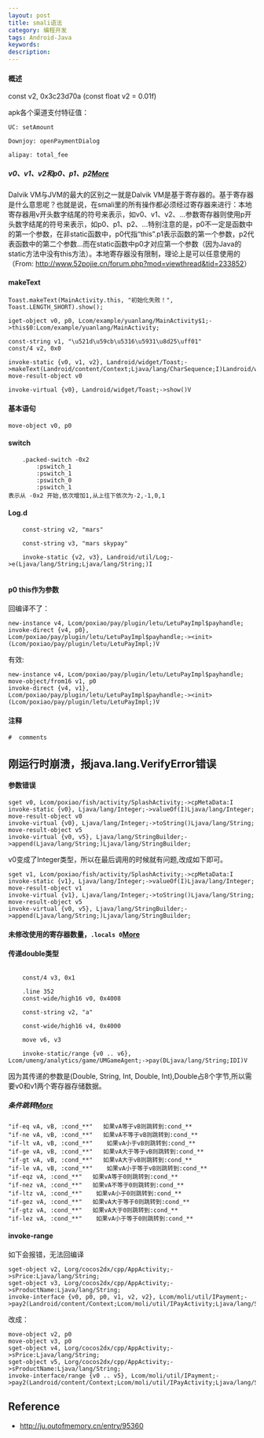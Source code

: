 ```yaml
---
layout: post
title: smali语法
category: 编程开发
tags: Android-Java
keywords: 
description: 
---
```


#### 概述

const v2, 0x3c23d70a
(const float v2 = 0.01f) 

apk各个渠道支付特征值：
```
UC: setAmount

Downjoy: openPaymentDialog

alipay: total_fee
```

##### v0、v1、v2和p0、p1、p2[More](http://www.52pojie.cn/forum.php?mod=viewthread&tid=233852)
Dalvik VM与JVM的最大的区别之一就是Dalvik VM是基于寄存器的。基于寄存器是什么意思呢？也就是说，在smali里的所有操作都必须经过寄存器来进行：本地寄存器用v开头数字结尾的符号来表示，如v0、v1、v2、...参数寄存器则使用p开头数字结尾的符号来表示，如p0、p1、p2、...特别注意的是，p0不一定是函数中的第一个参数，在非static函数中，p0代指“this”.p1表示函数的第一个参数，p2代表函数中的第二个参数…而在static函数中p0才对应第一个参数（因为Java的static方法中没有this方法）。本地寄存器没有限制，理论上是可以任意使用的（From:
<http://www.52pojie.cn/forum.php?mod=viewthread&tid=233852>）

#### makeText

```
Toast.makeText(MainActivity.this, "初始化失败！", Toast.LENGTH_SHORT).show();
```

```
iget-object v0, p0, Lcom/example/yuanlang/MainActivity$1;->this$0:Lcom/example/yuanlang/MainActivity;

const-string v1, "\u521d\u59cb\u5316\u5931\u8d25\uff01"
const/4 v2, 0x0

invoke-static {v0, v1, v2}, Landroid/widget/Toast;->makeText(Landroid/content/Context;Ljava/lang/CharSequence;I)Landroid/widget/Toast;
move-result-object v0

invoke-virtual {v0}, Landroid/widget/Toast;->show()V

```

#### 基本语句

```
move-object v0, p0
```

#### switch


```
    .packed-switch -0x2
        :pswitch_1
        :pswitch_1
        :pswitch_0
        :pswitch_1
表示从 -0x2 开始,依次增加1,从上往下依次为-2,-1,0,1
```

#### Log.d

```
    const-string v2, "mars"

    const-string v3, "mars skypay"

    invoke-static {v2, v3}, Landroid/util/Log;->e(Ljava/lang/String;Ljava/lang/String;)I


```


#### p0 this作为参数

回编译不了：

```
new-instance v4, Lcom/poxiao/pay/plugin/letu/LetuPayImpl$payhandle;
invoke-direct {v4, p0}, Lcom/poxiao/pay/plugin/letu/LetuPayImpl$payhandle;-><init>(Lcom/poxiao/pay/plugin/letu/LetuPayImpl;)V
```

有效:

```
new-instance v4, Lcom/poxiao/pay/plugin/letu/LetuPayImpl$payhandle;
move-object/from16 v1, p0
invoke-direct {v4, v1}, Lcom/poxiao/pay/plugin/letu/LetuPayImpl$payhandle;-><init>(Lcom/poxiao/pay/plugin/letu/LetuPayImpl;)V
```

#### 注释

```
#  comments
```

## 刚运行时崩溃，报java.lang.VerifyError错误

#### 参数错误

```
sget v0, Lcom/poxiao/fish/activity/SplashActivity;->cpMetaData:I
invoke-static {v0}, Ljava/lang/Integer;->valueOf(I)Ljava/lang/Integer;
move-result-object v0
invoke-virtual {v0}, Ljava/lang/Integer;->toString()Ljava/lang/String;
move-result-object v5
invoke-virtual {v0, v5}, Ljava/lang/StringBuilder;->append(Ljava/lang/String;)Ljava/lang/StringBuilder;
```

v0变成了Integer类型，所以在最后调用的时候就有问题,改成如下即可。

```
sget v1, Lcom/poxiao/fish/activity/SplashActivity;->cpMetaData:I
invoke-static {v1}, Ljava/lang/Integer;->valueOf(I)Ljava/lang/Integer;
move-result-object v1
invoke-virtual {v1}, Ljava/lang/Integer;->toString()Ljava/lang/String;
move-result-object v5
invoke-virtual {v0, v5}, Ljava/lang/StringBuilder;->append(Ljava/lang/String;)Ljava/lang/StringBuilder;
```

#### 未修改使用的寄存器数量，`.locals 0`[More](http://www.52pojie.cn/thread-233852-1-1.html)

#### 传递double类型

```

    const/4 v3, 0x1

    .line 352
    const-wide/high16 v0, 0x4008

    const-string v2, "a"

    const-wide/high16 v4, 0x4000

    move v6, v3

    invoke-static/range {v0 .. v6}, Lcom/umeng/analytics/game/UMGameAgent;->pay(DLjava/lang/String;IDI)V

```

因为其传递的参数是(Double, String, Int, Double, Int),Double占8个字节,所以需要v0和v1两个寄存器存储数据。


##### 条件跳转[More](http://www.cnblogs.com/lee0oo0/p/3728271.html)

```
"if-eq vA, vB, :cond_**"   如果vA等于vB则跳转到:cond_**
"if-ne vA, vB, :cond_**"   如果vA不等于vB则跳转到:cond_**
"if-lt vA, vB, :cond_**"    如果vA小于vB则跳转到:cond_**
"if-ge vA, vB, :cond_**"   如果vA大于等于vB则跳转到:cond_**
"if-gt vA, vB, :cond_**"   如果vA大于vB则跳转到:cond_**
"if-le vA, vB, :cond_**"    如果vA小于等于vB则跳转到:cond_**
"if-eqz vA, :cond_**"   如果vA等于0则跳转到:cond_**
"if-nez vA, :cond_**"   如果vA不等于0则跳转到:cond_**
"if-ltz vA, :cond_**"    如果vA小于0则跳转到:cond_**
"if-gez vA, :cond_**"   如果vA大于等于0则跳转到:cond_**
"if-gtz vA, :cond_**"   如果vA大于0则跳转到:cond_**
"if-lez vA, :cond_**"    如果vA小于等于0则跳转到:cond_**
```

#### invoke-range

如下会报错，无法回编译

```
sget-object v2, Lorg/cocos2dx/cpp/AppActivity;->sPrice:Ljava/lang/String;
sget-object v3, Lorg/cocos2dx/cpp/AppActivity;->sProductName:Ljava/lang/String;
invoke-interface {v0, p0, p0, v1, v2, v2}, Lcom/moli/util/IPayment;->pay2(Landroid/content/Context;Lcom/moli/util/IPayActivity;Ljava/lang/String;Ljava/lang/String;Ljava/lang/String;)V
```

改成：

```
move-object v2, p0
move-object v3, p0
sget-object v4, Lorg/cocos2dx/cpp/AppActivity;->sPrice:Ljava/lang/String;
sget-object v5, Lorg/cocos2dx/cpp/AppActivity;->sProductName:Ljava/lang/String;
invoke-interface/range {v0 .. v5}, Lcom/moli/util/IPayment;->pay2(Landroid/content/Context;Lcom/moli/util/IPayActivity;Ljava/lang/String;Ljava/lang/String;Ljava/lang/String;)V
```

## Reference
* <http://ju.outofmemory.cn/entry/95360>
